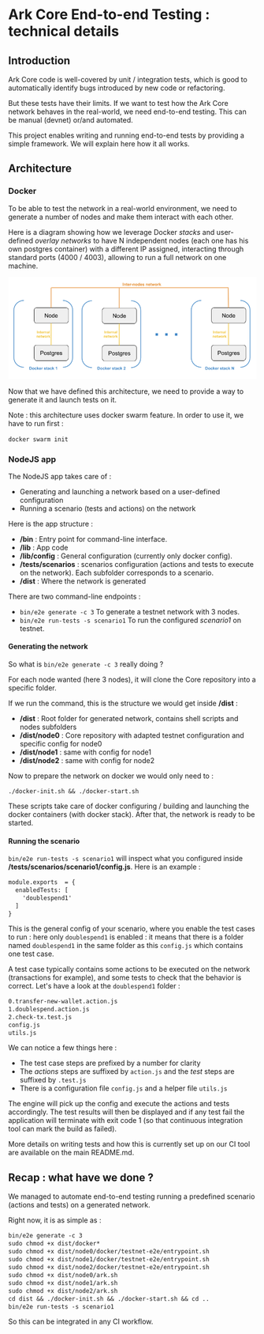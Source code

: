 # Ark Core End-to-end Testing : technical details

## Introduction

Ark Core code is well-covered by unit / integration tests, which is good to automatically identify bugs introduced by new code or refactoring.

But these tests have their limits. If we want to test how the Ark Core network behaves in the real-world, we need end-to-end testing. This can be manual (devnet) or/and automated.

This project enables writing and running end-to-end tests by providing a simple framework. We will explain here how it all works.

## Architecture

### Docker

To be able to test the network in a real-world environment, we need to generate a number of nodes and make them interact with each other.

Here is a diagram showing how we leverage Docker _stacks_ and user-defined _overlay networks_ to have N independent nodes (each one has his own postgres container) with a different IP assigned, interacting through standard ports (4000 / 4003), allowing to run a full network on one machine.

![Docker diagram](img/docker-architecture.png)

Now that we have defined this architecture, we need to provide a way to generate it and launch tests on it.

Note : this architecture uses docker swarm feature. In order to use it, we have to run first :

`docker swarm init`

### NodeJS app

The NodeJS app takes care of :

-   Generating and launching a network based on a user-defined configuration
-   Running a scenario (tests and actions) on the network

Here is the app structure :

-   **/bin** : Entry point for command-line interface.
-   **/lib** : App code
-   **/lib/config** : General configuration (currently only docker config).
-   **/tests/scenarios** : scenarios configuration (actions and tests to execute on the network). Each subfolder corresponds to a scenario.
-   **/dist** : Where the network is generated

There are two command-line endpoints :

-   `bin/e2e generate -c 3` To generate a testnet network with 3 nodes.
-   `bin/e2e run-tests -s scenario1` To run the configured _scenario1_ on testnet.

#### Generating the network

So what is `bin/e2e generate -c 3` really doing ?

For each node wanted (here 3 nodes), it will clone the Core repository into a specific folder.

If we run the command, this is the structure we would get inside **/dist** :

-   **/dist** : Root folder for generated network, contains shell scripts and nodes subfolders
-   **/dist/node0** : Core repository with adapted testnet configuration and specific config for node0
-   **/dist/node1** : same with config for node1
-   **/dist/node2** : same with config for node2

Now to prepare the network on docker we would only need to :

    ./docker-init.sh && ./docker-start.sh

These scripts take care of docker configuring / building and launching the docker containers (with docker stack). After that, the network is ready to be started.

#### Running the scenario

`bin/e2e run-tests -s scenario1` will inspect what you configured inside **/tests/scenarios/scenario1/config.js**. Here is an example :

    module.exports  = {
      enabledTests: [
        'doublespend1'
      ]
    }

This is the general config of your scenario, where you enable the test cases to run : here only `doublespend1` is enabled : it means that there is a folder named `doublespend1` in the same folder as this `config.js` which contains one test case.

A test case typically contains some actions to be executed on the network (transactions for example), and some tests to check that the behavior is correct. Let's have a look at the `doublespend1` folder :

    0.transfer-new-wallet.action.js
    1.doublespend.action.js
    2.check-tx.test.js
    config.js
    utils.js

We can notice a few things here :

-   The test case steps are prefixed by a number for clarity
-   The _actions_ steps are suffixed by `action.js` and the _test_ steps are suffixed by `.test.js`
-   There is a configuration file `config.js` and a helper file `utils.js`

The engine will pick up the config and execute the actions and tests accordingly. The test results will then be displayed and if any test fail the application will terminate with exit code 1 (so that continuous integration tool can mark the build as failed).

More details on writing tests and how this is currently set up on our CI tool are available on the main README.md.

## Recap : what have we done ?

We managed to automate end-to-end testing running a predefined scenario (actions and tests) on a generated network.

Right now, it is as simple as :

    bin/e2e generate -c 3
    sudo chmod +x dist/docker*
    sudo chmod +x dist/node0/docker/testnet-e2e/entrypoint.sh
    sudo chmod +x dist/node1/docker/testnet-e2e/entrypoint.sh
    sudo chmod +x dist/node2/docker/testnet-e2e/entrypoint.sh
    sudo chmod +x dist/node0/ark.sh
    sudo chmod +x dist/node1/ark.sh
    sudo chmod +x dist/node2/ark.sh
    cd dist && ./docker-init.sh && ./docker-start.sh && cd ..
    bin/e2e run-tests -s scenario1

So this can be integrated in any CI workflow.
